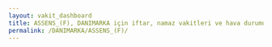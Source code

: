 ```yaml
---
layout: vakit_dashboard
title: ASSENS_(F), DANIMARKA için iftar, namaz vakitleri ve hava durumu - ilçe/eyalet seç
permalink: /DANIMARKA/ASSENS_(F)/
---
```


<script type="text/javascript">
  var GLOBAL_COUNTRY = 'DANIMARKA';
  var GLOBAL_CITY = 'ASSENS_(F)';
  var GLOBAL_STATE = '';
  var lat = 72;
  var lon = 21;
</script>
